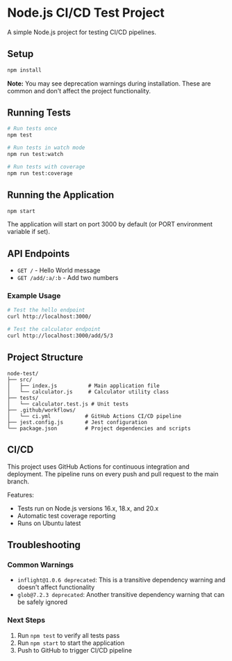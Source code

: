 # Node.js CI/CD Test Project

A simple Node.js project for testing CI/CD pipelines.

## Setup

```bash
npm install
```

**Note:** You may see deprecation warnings during installation. These are common and don't affect the project functionality.

## Running Tests

```bash
# Run tests once
npm test

# Run tests in watch mode
npm run test:watch

# Run tests with coverage
npm run test:coverage
```

## Running the Application

```bash
npm start
```

The application will start on port 3000 by default (or PORT environment variable if set).

## API Endpoints

- `GET /` - Hello World message
- `GET /add/:a/:b` - Add two numbers

### Example Usage

```bash
# Test the hello endpoint
curl http://localhost:3000/

# Test the calculator endpoint
curl http://localhost:3000/add/5/3
```

## Project Structure

```
node-test/
├── src/
│   ├── index.js          # Main application file
│   └── calculator.js     # Calculator utility class
├── tests/
│   └── calculator.test.js # Unit tests
├── .github/workflows/
│   └── ci.yml           # GitHub Actions CI/CD pipeline
├── jest.config.js       # Jest configuration
└── package.json         # Project dependencies and scripts
```

## CI/CD

This project uses GitHub Actions for continuous integration and deployment. The pipeline runs on every push and pull request to the main branch.

Features:
- Tests run on Node.js versions 16.x, 18.x, and 20.x
- Automatic test coverage reporting
- Runs on Ubuntu latest

## Troubleshooting

### Common Warnings
- `inflight@1.0.6 deprecated`: This is a transitive dependency warning and doesn't affect functionality
- `glob@7.2.3 deprecated`: Another transitive dependency warning that can be safely ignored

### Next Steps
1. Run `npm test` to verify all tests pass
2. Run `npm start` to start the application
3. Push to GitHub to trigger CI/CD pipeline
